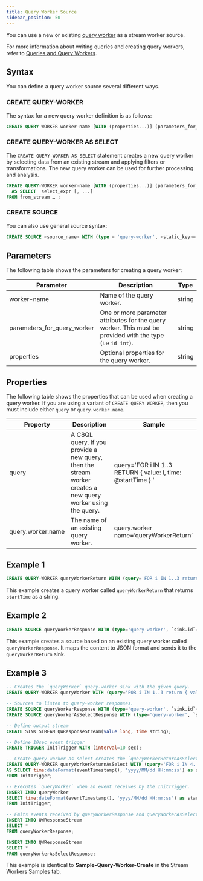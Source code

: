 ```yaml
---
title: Query Worker Source
sidebar_position: 50
---
```


You can use a new or existing [query worker](../../queryworkers/query-workers) as a stream worker source.

For more information about writing queries and creating query workers, refer to [Queries and Query Workers](../../queryworkers/).

## Syntax

You can define a query worker source several different ways.

### CREATE QUERY-WORKER

The syntax for a new query worker definition is as follows:

```sql
CREATE QUERY-WORKER worker-name [WITH (properties...)] (parameters_for_query_worker...)
```

### CREATE QUERY-WORKER AS SELECT

The `CREATE QUERY-WORKER AS SELECT` statement creates a new query worker by selecting data from an existing stream and applying filters or transformations. The new query worker can be used for further processing and analysis.

```sql
CREATE QUERY-WORKER worker-name [WITH (properties...)] (parameters_for_query_worker...)
  AS SELECT  select_expr [, ...]
FROM from_stream … ;
```

### CREATE SOURCE

You can also use general source syntax:

```sql
CREATE SOURCE <source_name> WITH (type = 'query-worker', <static_key>='<value>', map.type='json') (<attribute1>='<attribute mapping>', <attribute2>='<attribute mapping>')
```

## Parameters

The following table shows the parameters for creating a query worker:

| Parameter                   | Description                                              | Type   |
| --------------------------- | -------------------------------------------------------- | ------ |
| worker-name                 | Name of the query worker.                                | string |
| parameters_for_query_worker | One or more parameter attributes for the query worker. This must be provided with the type (i.e `id int`). | string |
| properties                  | Optional properties for the query worker.                | string |

## Properties

The following table shows the properties that can be used when creating a query worker. If you are using a variant of `CREATE QUERY WORKER`, then you must include either `query` or `query.worker.name`.

| Property          | Description           | Sample     |
| ----------------- | --------------------- | --------- |
| query             | A C8QL query. If you provide a new query, then the stream worker creates a new query worker using the query. | query='FOR i IN 1..3 RETURN { value: i, time: @startTime } ' |
| query.worker.name | The name of an existing query worker.   | query.worker name=’queryWorkerReturn’   |

## Example 1

```sql
CREATE QUERY-WORKER queryWorkerReturn WITH (query='FOR i IN 1..3 return { value: i, time: @startTime } ') (startTime string);
```

This example creates a query worker called `queryWorkerReturn` that returns `startTime` as a string.

## Example 2

```sql
CREATE SOURCE queryWorkerResponse WITH (type='query-worker', `sink.id`="queryWorkerReturn", map.type="json") (value long, time string);
```

This example creates a source based on an existing query worker called `queryWorkerResponse`. It maps the content to JSON format and sends it to the `queryWorkerReturn` sink.

## Example 3

```sql
-- Creates the `queryWorker` query-worker sink with the given query.
CREATE QUERY-WORKER queryWorker WITH (query='FOR i IN 1..3 return { value: i, time: @startTime } ') (startTime string);

-- Sources to listen to query-worker responses.
CREATE SOURCE queryWorkerResponse WITH (type='query-worker', `sink.id`="queryWorker", map.type="json") (value long, time string);
CREATE SOURCE queryWorkerAsSelectResponse WITH (type='query-worker', `sink.id`="queryWorkerReturnAsSelect", map.type="json") (value long, time string);

-- Define output stream
CREATE SINK STREAM QWResponseStream(value long, time string);

-- Define 10sec event trigger
CREATE TRIGGER InitTrigger WITH (interval=10 sec);

-- Create query-worker as select creates the `queryWorkerReturnAsSelect` query-worker and executes it every time when an event receives by the InitTrigger.
CREATE QUERY-WORKER queryWorkerReturnAsSelect WITH (query='FOR i IN 4..6 return { value: i, time: @startTime } ') (startTime string)
AS SELECT time:dateFormat(eventTimestamp(), 'yyyy/MM/dd HH:mm:ss') as startTime
FROM InitTrigger;

-- Executes `queryWorker` when an event receives by the InitTrigger.
INSERT INTO queryWorker
SELECT time:dateFormat(eventTimestamp(), 'yyyy/MM/dd HH:mm:ss') as startTime
FROM InitTrigger;

-- Emits events received by queryWorkerResponse and queryWorkerAsSelectResponse sources into the QWResponseStream.
INSERT INTO QWResponseStream
SELECT *
FROM queryWorkerResponse;

INSERT INTO QWResponseStream
SELECT *
FROM queryWorkerAsSelectResponse;
```

This example is identical to **Sample-Query-Worker-Create** in the Stream Workers Samples tab.
